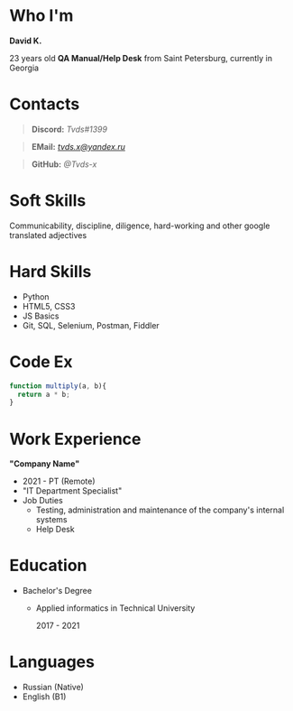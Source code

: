 # Who I'm
**David K.**

23 years old **QA Manual/Help Desk** from Saint Petersburg, currently in Georgia

# Contacts
> **Discord:** *Tvds#1399*

> **EMail:** *tvds.x@yandex.ru*

> **GitHub:** *@Tvds-x*

# Soft Skills
Communicability, discipline, diligence, hard-working and other google translated adjectives

# Hard Skills 
- Python
- HTML5, CSS3 
- JS Basics
- Git, SQL, Selenium, Postman, Fiddler

# Code Ex
```js
function multiply(a, b){
  return a * b;
}

```
# Work Experience 
**"Company Name"**

- 2021 - PT (Remote)
- "IT Department Specialist"
- Job Duties
    - Testing, administration and maintenance of the company's internal systems
    - Help Desk

# Education
- Bachelor's Degree
    - Applied informatics in Technical University 
        
        2017 - 2021

# Languages 
- Russian (Native)
- English (B1)